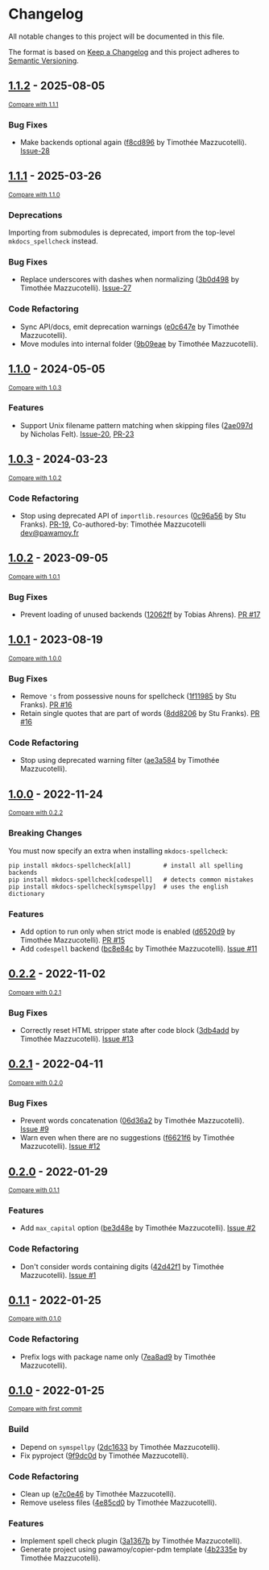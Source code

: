 # Changelog
All notable changes to this project will be documented in this file.

The format is based on [Keep a Changelog](http://keepachangelog.com/en/1.0.0/)
and this project adheres to [Semantic Versioning](http://semver.org/spec/v2.0.0.html).

<!-- insertion marker -->
## [1.1.2](https://github.com/pawamoy/mkdocs-spellcheck/releases/tag/1.1.2) - 2025-08-05

<small>[Compare with 1.1.1](https://github.com/pawamoy/mkdocs-spellcheck/compare/1.1.1...1.1.2)</small>

### Bug Fixes

- Make backends optional again ([f8cd896](https://github.com/pawamoy/mkdocs-spellcheck/commit/f8cd896ffd0a121b8d028b13159cc8a3b659c992) by Timothée Mazzucotelli). [Issue-28](https://github.com/pawamoy/mkdocs-spellcheck/issues/28)

## [1.1.1](https://github.com/pawamoy/mkdocs-spellcheck/releases/tag/1.1.1) - 2025-03-26

<small>[Compare with 1.1.0](https://github.com/pawamoy/mkdocs-spellcheck/compare/1.1.0...1.1.1)</small>

### Deprecations

Importing from submodules is deprecated, import from the top-level `mkdocs_spellcheck` instead.

### Bug Fixes

- Replace underscores with dashes when normalizing ([3b0d498](https://github.com/pawamoy/mkdocs-spellcheck/commit/3b0d498ce9bb6aaed81309bd98d116da19b7d246) by Timothée Mazzucotelli). [Issue-27](https://github.com/pawamoy/mkdocs-spellcheck/issues/27)

### Code Refactoring

- Sync API/docs, emit deprecation warnings ([e0c647e](https://github.com/pawamoy/mkdocs-spellcheck/commit/e0c647eded873facb8457f8b236ce87698263941) by Timothée Mazzucotelli).
- Move modules into internal folder ([9b09eae](https://github.com/pawamoy/mkdocs-spellcheck/commit/9b09eaefa5be921aa9ad2594f444635ef246c3cd) by Timothée Mazzucotelli).

## [1.1.0](https://github.com/pawamoy/mkdocs-spellcheck/releases/tag/1.1.0) - 2024-05-05

<small>[Compare with 1.0.3](https://github.com/pawamoy/mkdocs-spellcheck/compare/1.0.3...1.1.0)</small>

### Features

- Support Unix filename pattern matching when skipping files ([2ae097d](https://github.com/pawamoy/mkdocs-spellcheck/commit/2ae097d24803bb24991e038b810139fed03471b3) by Nicholas Felt). [Issue-20](https://github.com/pawamoy/mkdocs-spellcheck/issues/20), [PR-23](https://github.com/pawamoy/mkdocs-spellcheck/pull/23)

## [1.0.3](https://github.com/pawamoy/mkdocs-spellcheck/releases/tag/1.0.3) - 2024-03-23

<small>[Compare with 1.0.2](https://github.com/pawamoy/mkdocs-spellcheck/compare/1.0.2...1.0.3)</small>

### Code Refactoring

- Stop using deprecated API of `importlib.resources` ([0c96a56](https://github.com/pawamoy/mkdocs-spellcheck/commit/0c96a56b909fb8db8cc15bf98a2b84795987c3a8) by Stu Franks). [PR-19](https://github.com/pawamoy/mkdocs-spellcheck/pull/19), Co-authored-by: Timothée Mazzucotelli <dev@pawamoy.fr>

## [1.0.2](https://github.com/pawamoy/mkdocs-spellcheck/releases/tag/1.0.2) - 2023-09-05

<small>[Compare with 1.0.1](https://github.com/pawamoy/mkdocs-spellcheck/compare/1.0.1...1.0.2)</small>

### Bug Fixes

- Prevent loading of unused backends ([12062ff](https://github.com/pawamoy/mkdocs-spellcheck/commit/12062ffa7bb1ad4c66224ca63f1f036618076058) by Tobias Ahrens). [PR #17](https://github.com/pawamoy/mkdocs-spellcheck/pull/17)

## [1.0.1](https://github.com/pawamoy/mkdocs-spellcheck/releases/tag/1.0.1) - 2023-08-19

<small>[Compare with 1.0.0](https://github.com/pawamoy/mkdocs-spellcheck/compare/1.0.0...1.0.1)</small>

### Bug Fixes

- Remove `'s` from possessive nouns for spellcheck ([1f11985](https://github.com/pawamoy/mkdocs-spellcheck/commit/1f11985532e9fda547ac25a1f6b57a77bdeba46c) by Stu Franks). [PR #16](https://github.com/pawamoy/mkdocs-spellcheck/pull/16)
- Retain single quotes that are part of words ([8dd8206](https://github.com/pawamoy/mkdocs-spellcheck/commit/8dd8206eaccc709463873eef768fde45b360be26) by Stu Franks). [PR #16](https://github.com/pawamoy/mkdocs-spellcheck/pull/16)

### Code Refactoring

- Stop using deprecated warning filter ([ae3a584](https://github.com/pawamoy/mkdocs-spellcheck/commit/ae3a584229523087c21f77a6a74e14986d5fc8be) by Timothée Mazzucotelli).

## [1.0.0](https://github.com/pawamoy/mkdocs-spellcheck/releases/tag/1.0.0) - 2022-11-24

<small>[Compare with 0.2.2](https://github.com/pawamoy/mkdocs-spellcheck/compare/0.2.2...1.0.0)</small>

### Breaking Changes

You must now specify an extra when installing `mkdocs-spellcheck`:

```
pip install mkdocs-spellcheck[all]         # install all spelling backends
pip install mkdocs-spellcheck[codespell]   # detects common mistakes
pip install mkdocs-spellcheck[symspellpy]  # uses the english dictionary
```

### Features
- Add option to run only when strict mode is enabled ([d6520d9](https://github.com/pawamoy/mkdocs-spellcheck/commit/d6520d93483fe5e50b123692d3e269d2c0630235) by Timothée Mazzucotelli). [PR #15](https://github.com/pawamoy/mkdocs-spellcheck/issues/15)
- Add `codespell` backend ([bc8e84c](https://github.com/pawamoy/mkdocs-spellcheck/commit/bc8e84caebbf88d707dfcc4d2f9116444d7b01c6) by Timothée Mazzucotelli). [Issue #11](https://github.com/pawamoy/mkdocs-spellcheck/issues/11)


## [0.2.2](https://github.com/pawamoy/mkdocs-spellcheck/releases/tag/0.2.2) - 2022-11-02

<small>[Compare with 0.2.1](https://github.com/pawamoy/mkdocs-spellcheck/compare/0.2.1...0.2.2)</small>

### Bug Fixes
- Correctly reset HTML stripper state after code block ([3db4add](https://github.com/pawamoy/mkdocs-spellcheck/commit/3db4addd5553083d12f48c8dd41873da01ce48f9) by Timothée Mazzucotelli). [Issue #13](https://github.com/pawamoy/mkdocs-spellcheck/issues/13)


## [0.2.1](https://github.com/pawamoy/mkdocs-spellcheck/releases/tag/0.2.1) - 2022-04-11

<small>[Compare with 0.2.0](https://github.com/pawamoy/mkdocs-spellcheck/compare/0.2.0...0.2.1)</small>

### Bug Fixes
- Prevent words concatenation ([06d36a2](https://github.com/pawamoy/mkdocs-spellcheck/commit/06d36a2a4fb9f93d92b006dfe2763a544f8f842a) by Timothée Mazzucotelli). [Issue #9](https://github.com/pawamoy/mkdocs-spellcheck/issues/9)
- Warn even when there are no suggestions ([f6621f6](https://github.com/pawamoy/mkdocs-spellcheck/commit/f6621f6e87a7974d15d21312ee4b9b803372eb89) by Timothée Mazzucotelli). [Issue #12](https://github.com/pawamoy/mkdocs-spellcheck/issues/12)


## [0.2.0](https://github.com/pawamoy/mkdocs-spellcheck/releases/tag/0.2.0) - 2022-01-29

<small>[Compare with 0.1.1](https://github.com/pawamoy/mkdocs-spellcheck/compare/0.1.1...0.2.0)</small>

### Features
- Add `max_capital` option ([be3d48e](https://github.com/pawamoy/mkdocs-spellcheck/commit/be3d48e50b4e26219e8a33a399c3f8eeac440c22) by Timothée Mazzucotelli). [Issue #2](https://github.com/pawamoy/mkdocs-spellcheck/issues/2)

### Code Refactoring
- Don't consider words containing digits ([42d42f1](https://github.com/pawamoy/mkdocs-spellcheck/commit/42d42f16e565ec123be61061f54d1867f32de9a6) by Timothée Mazzucotelli). [Issue #1](https://github.com/pawamoy/mkdocs-spellcheck/issues/1)


## [0.1.1](https://github.com/pawamoy/mkdocs-spellcheck/releases/tag/0.1.1) - 2022-01-25

<small>[Compare with 0.1.0](https://github.com/pawamoy/mkdocs-spellcheck/compare/0.1.0...0.1.1)</small>

### Code Refactoring
- Prefix logs with package name only ([7ea8ad9](https://github.com/pawamoy/mkdocs-spellcheck/commit/7ea8ad93dc0621f6c386b8928ba3b046bedfbe3e) by Timothée Mazzucotelli).


## [0.1.0](https://github.com/pawamoy/mkdocs-spellcheck/releases/tag/0.1.0) - 2022-01-25

<small>[Compare with first commit](https://github.com/pawamoy/mkdocs-spellcheck/compare/4b2335e8caa3956fb6fd7c31a4473ea0e21e4e15...0.1.0)</small>

### Build
- Depend on `symspellpy` ([2dc1633](https://github.com/pawamoy/mkdocs-spellcheck/commit/2dc1633668da64438b63058cdcb091a6a48c3411) by Timothée Mazzucotelli).
- Fix pyproject ([9f9dc0d](https://github.com/pawamoy/mkdocs-spellcheck/commit/9f9dc0d55831c0694fa01f620524faa88d9ee147) by Timothée Mazzucotelli).

### Code Refactoring
- Clean up ([e7c0e46](https://github.com/pawamoy/mkdocs-spellcheck/commit/e7c0e46c6c73fdbdf1a91d37fb544a63d3651006) by Timothée Mazzucotelli).
- Remove useless files ([4e85cd0](https://github.com/pawamoy/mkdocs-spellcheck/commit/4e85cd0a222dc29443b649ef34a3533163faa63e) by Timothée Mazzucotelli).

### Features
- Implement spell check plugin ([3a1367b](https://github.com/pawamoy/mkdocs-spellcheck/commit/3a1367b9a5ebd04ee44d8591119e00be67a2410a) by Timothée Mazzucotelli).
- Generate project using pawamoy/copier-pdm template ([4b2335e](https://github.com/pawamoy/mkdocs-spellcheck/commit/4b2335e8caa3956fb6fd7c31a4473ea0e21e4e15) by Timothée Mazzucotelli).
